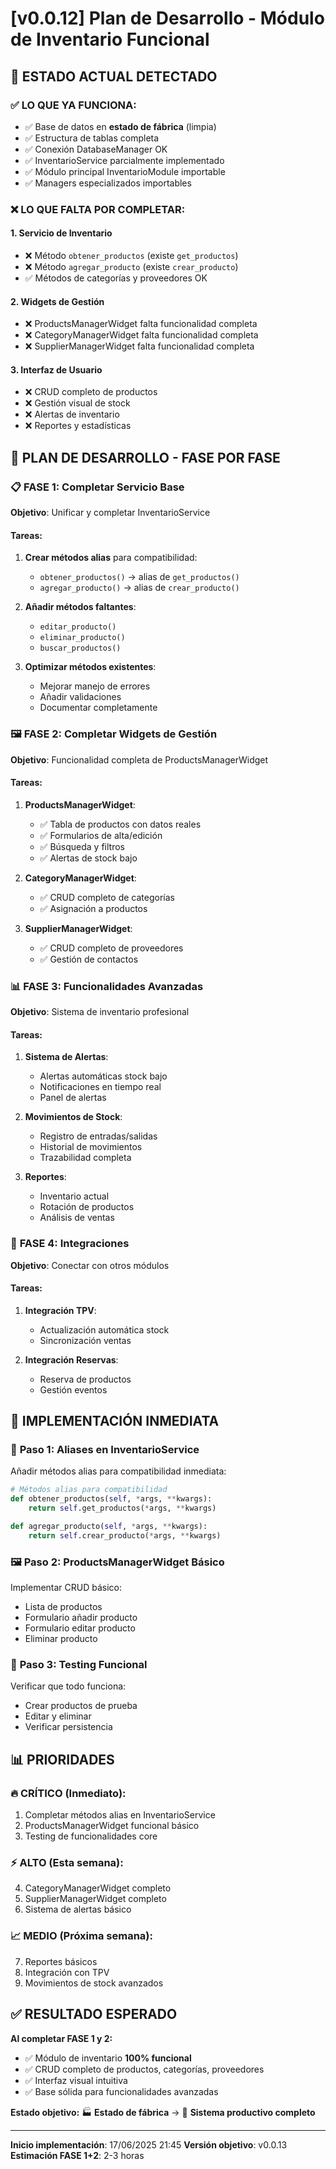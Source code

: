 # [v0.0.12] Plan de Desarrollo - Módulo de Inventario Funcional

## 🎯 ESTADO ACTUAL DETECTADO

### ✅ **LO QUE YA FUNCIONA:**
- ✅ Base de datos en **estado de fábrica** (limpia)
- ✅ Estructura de tablas completa
- ✅ Conexión DatabaseManager OK
- ✅ InventarioService parcialmente implementado
- ✅ Módulo principal InventarioModule importable
- ✅ Managers especializados importables

### ❌ **LO QUE FALTA POR COMPLETAR:**

#### 1. **Servicio de Inventario**
- ❌ Método `obtener_productos` (existe `get_productos`)
- ❌ Método `agregar_producto` (existe `crear_producto`)
- ✅ Métodos de categorías y proveedores OK

#### 2. **Widgets de Gestión**
- ❌ ProductsManagerWidget falta funcionalidad completa
- ❌ CategoryManagerWidget falta funcionalidad completa  
- ❌ SupplierManagerWidget falta funcionalidad completa

#### 3. **Interfaz de Usuario**
- ❌ CRUD completo de productos
- ❌ Gestión visual de stock
- ❌ Alertas de inventario
- ❌ Reportes y estadísticas

## 🚀 PLAN DE DESARROLLO - FASE POR FASE

### 📋 **FASE 1: Completar Servicio Base**
**Objetivo**: Unificar y completar InventarioService

#### Tareas:
1. **Crear métodos alias** para compatibilidad:
   - `obtener_productos()` → alias de `get_productos()`
   - `agregar_producto()` → alias de `crear_producto()`
   
2. **Añadir métodos faltantes**:
   - `editar_producto()`
   - `eliminar_producto()`
   - `buscar_productos()`
   
3. **Optimizar métodos existentes**:
   - Mejorar manejo de errores
   - Añadir validaciones
   - Documentar completamente

### 🖼️  **FASE 2: Completar Widgets de Gestión**
**Objetivo**: Funcionalidad completa de ProductsManagerWidget

#### Tareas:
1. **ProductsManagerWidget**:
   - ✅ Tabla de productos con datos reales
   - ✅ Formularios de alta/edición
   - ✅ Búsqueda y filtros
   - ✅ Alertas de stock bajo
   
2. **CategoryManagerWidget**:
   - ✅ CRUD completo de categorías
   - ✅ Asignación a productos
   
3. **SupplierManagerWidget**:
   - ✅ CRUD completo de proveedores
   - ✅ Gestión de contactos

### 📊 **FASE 3: Funcionalidades Avanzadas**
**Objetivo**: Sistema de inventario profesional

#### Tareas:
1. **Sistema de Alertas**:
   - Alertas automáticas stock bajo
   - Notificaciones en tiempo real
   - Panel de alertas

2. **Movimientos de Stock**:
   - Registro de entradas/salidas
   - Historial de movimientos
   - Trazabilidad completa

3. **Reportes**:
   - Inventario actual
   - Rotación de productos
   - Análisis de ventas

### 🔗 **FASE 4: Integraciones**
**Objetivo**: Conectar con otros módulos

#### Tareas:
1. **Integración TPV**:
   - Actualización automática stock
   - Sincronización ventas

2. **Integración Reservas**:
   - Reserva de productos
   - Gestión eventos

## 📝 IMPLEMENTACIÓN INMEDIATA

### 🔧 **Paso 1: Aliases en InventarioService**
Añadir métodos alias para compatibilidad inmediata:

```python
# Métodos alias para compatibilidad
def obtener_productos(self, *args, **kwargs):
    return self.get_productos(*args, **kwargs)

def agregar_producto(self, *args, **kwargs):
    return self.crear_producto(*args, **kwargs)
```

### 🖼️  **Paso 2: ProductsManagerWidget Básico**
Implementar CRUD básico:
- Lista de productos
- Formulario añadir producto
- Formulario editar producto
- Eliminar producto

### 🎯 **Paso 3: Testing Funcional**
Verificar que todo funciona:
- Crear productos de prueba
- Editar y eliminar
- Verificar persistencia

## 📊 PRIORIDADES

### 🔥 **CRÍTICO (Inmediato)**:
1. Completar métodos alias en InventarioService
2. ProductsManagerWidget funcional básico
3. Testing de funcionalidades core

### ⚡ **ALTO (Esta semana)**:
4. CategoryManagerWidget completo
5. SupplierManagerWidget completo
6. Sistema de alertas básico

### 📈 **MEDIO (Próxima semana)**:
7. Reportes básicos
8. Integración con TPV
9. Movimientos de stock avanzados

## ✅ RESULTADO ESPERADO

**Al completar FASE 1 y 2:**
- ✅ Módulo de inventario **100% funcional**
- ✅ CRUD completo de productos, categorías, proveedores
- ✅ Interfaz visual intuitiva
- ✅ Base sólida para funcionalidades avanzadas

**Estado objetivo:** 
🏭 **Estado de fábrica** → 🚀 **Sistema productivo completo**

---
**Inicio implementación**: 17/06/2025 21:45
**Versión objetivo**: v0.0.13
**Estimación FASE 1+2**: 2-3 horas
